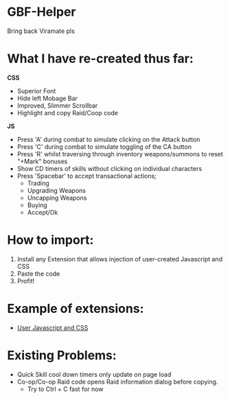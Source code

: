 # GBF-Helper
Bring back Viramate pls

# What I have re-created thus far:
 
**CSS**
* Superior Font
* Hide left Mobage Bar
* Improved, Slimmer Scrollbar
* Highlight and copy Raid/Coop code

**JS**
* Press 'A' during combat to simulate clicking on the Attack button
* Press 'C' during combat to simulate toggling of the CA button
* Press 'R' whilst traversing through inventory weapons/summons to reset "+Mark" bonuses
* Show CD timers of skills without clicking on individual characters
* Press 'Spacebar' to accept transactional actions;
  - Trading
  - Upgrading Weapons
  - Uncapping Weapons
  - Buying
  - Accept/Ok

# How to import:
1. Install any Extension that allows injection of user-created Javascript and CSS
2. Paste the code
3. Profit!

# Example of extensions:
* [User Javascript and CSS](https://chrome.google.com/webstore/detail/user-javascript-and-css/nbhcbdghjpllgmfilhnhkllmkecfmpld)


# Existing Problems:
* Quick Skill cool down timers only update on page load
* Co-op/Co-op Raid code opens Raid information dialog before copying.
  - Try to Ctrl + C fast for now

